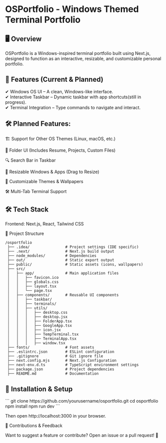 <h1>OSPortfolio - Windows Themed Terminal Portfolio</h1>

<h2>🖥️ Overview</h2>

OSPortfolio is a Windows-inspired terminal portfolio built using Next.js, designed to function as an interactive, resizable, and customizable personal portfolio.

<h2>🚀 Features (Current & Planned)</h2>

✔ Windows OS UI – A clean, Windows-like interface.<br/>
✔ Interactive Taskbar – Dynamic taskbar with app shortcuts(still in progress).<br/>
✔ Terminal Integration – Type commands to navigate and interact.

<h2>🛠 Planned Features:</h2>

🏗 Support for Other OS Themes (Linux, macOS, etc.)

📂 Folder UI (Includes Resume, Projects, Custom Files)

🔍 Search Bar in Taskbar

📏 Resizable Windows & Apps (Drag to Resize)

🎨 Customizable Themes & Wallpapers

🛠 Multi-Tab Terminal Support

<h2>🛠 Tech Stack</h2>

Frontend: Next.js, React, Tailwind CSS

📂 Project Structure
```plaintext
/osportfolio
 ├── .idea/                # Project settings (IDE specific)
 ├── .next/                # Next.js build output
 ├── node_modules/         # Dependencies
 ├── out/                  # Static export output
 ├── public/               # Static assets (icons, wallpapers)
 ├── src/
 │   ├── app/              # Main application files
 │   │   ├── favicon.ico
 │   │   ├── globals.css
 │   │   ├── layout.tsx
 │   │   └── page.tsx
 │   ├── components/       # Reusable UI components
 │   │   ├── taskbar/
 │   │   ├── terminals/
 │   │   ├── utils/
 │   │   │   ├── desktop.css
 │   │   │   ├── desktop.jsx
 │   │   │   ├── FolderApp.tsx
 │   │   │   ├── GoogleApp.tsx
 │   │   │   ├── icon.jsx
 │   │   │   ├── TempTerminal.tsx
 │   │   │   ├── TerminalApp.tsx
 │   │   │   ├── window.tsx
 ├── fonts/                # Font assets
 ├── .eslintrc.json        # ESLint configuration
 ├── .gitignore            # Git ignore file
 ├── next.config.mjs       # Next.js Configuration
 ├── next-env.d.ts         # TypeScript environment settings
 ├── package.json          # Project dependencies
 ├── README.md             # Documentation
```


<h2>🚀 Installation & Setup</h2>
```
git clone https://github.com/yourusername/osportfolio.git
cd osportfolio
npm install
npm run dev
```

Then open http://localhost:3000 in your browser.

🤝 Contributions & Feedback

Want to suggest a feature or contribute? Open an issue or a pull request! 🚀

